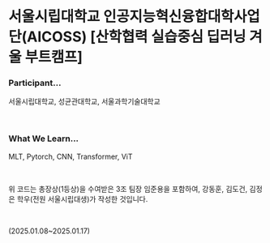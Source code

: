 # 서울시립대학교 인공지능혁신융합대학사업단(AICOSS) [산학협력 실습중심 딥러닝 겨울 부트캠프]   
### Participant...
서울시립대학교, 성균관대학교, 서울과학기술대학교

<br />

### What We Learn...   
MLT, Pytorch, CNN, Transformer, ViT

<br />

위 코드는 총장상(1등상)을 수여받은 3조 팀장 임준용을 포함하여, 강동훈, 김도건, 김정은 학우(전원 서울시립대생)가 작성한 것입니다.

<br />

(2025.01.08~2025.01.17)
